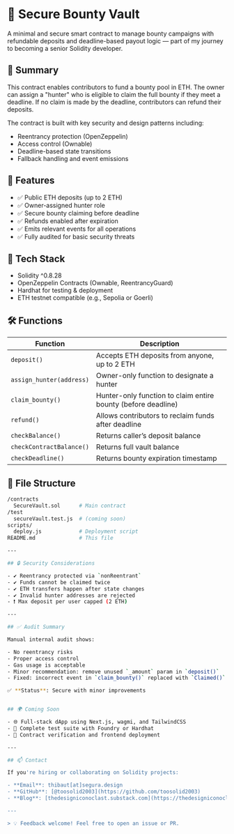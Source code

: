 # 🔐 Secure Bounty Vault

A minimal and secure smart contract to manage bounty campaigns with refundable deposits and deadline-based payout logic — part of my journey to becoming a senior Solidity developer.

## 📌 Summary

This contract enables contributors to fund a bounty pool in ETH. The owner can assign a "hunter" who is eligible to claim the full bounty if they meet a deadline. If no claim is made by the deadline, contributors can refund their deposits. 

The contract is built with key security and design patterns including:
- Reentrancy protection (OpenZeppelin)
- Access control (Ownable)
- Deadline-based state transitions
- Fallback handling and event emissions

## 🚀 Features

- ✅ Public ETH deposits (up to 2 ETH)
- ✅ Owner-assigned hunter role
- ✅ Secure bounty claiming before deadline
- ✅ Refunds enabled after expiration
- ✅ Emits relevant events for all operations
- ✅ Fully audited for basic security threats

## 🔧 Tech Stack

- Solidity ^0.8.28
- OpenZeppelin Contracts (Ownable, ReentrancyGuard)
- Hardhat for testing & deployment
- ETH testnet compatible (e.g., Sepolia or Goerli)

## 🛠️ Functions

| Function | Description |
|---------|-------------|
| `deposit()` | Accepts ETH deposits from anyone, up to 2 ETH |
| `assign_hunter(address)` | Owner-only function to designate a hunter |
| `claim_bounty()` | Hunter-only function to claim entire bounty (before deadline) |
| `refund()` | Allows contributors to reclaim funds after deadline |
| `checkBalance()` | Returns caller’s deposit balance |
| `checkContractBalance()` | Returns full vault balance |
| `checkDeadline()` | Returns bounty expiration timestamp |

## 📂 File Structure

```bash
/contracts
  SecureVault.sol      # Main contract
/test
  secureVault.test.js  # (coming soon)
scripts/
  deploy.js            # Deployment script
README.md              # This file

---

## 🔒 Security Considerations

- ✔️ Reentrancy protected via `nonReentrant`
- ✔️ Funds cannot be claimed twice
- ✔️ ETH transfers happen after state changes
- ✔️ Invalid hunter addresses are rejected
- ❗ Max deposit per user capped (2 ETH)

---

## ✅ Audit Summary

Manual internal audit shows:

- No reentrancy risks
- Proper access control
- Gas usage is acceptable
- Minor recommendation: remove unused `_amount` param in `deposit()`
- Fixed: incorrect event in `claim_bounty()` replaced with `Claimed()`

✅ **Status**: Secure with minor improvements


## 🌍 Coming Soon

- 🌐 Full-stack dApp using Next.js, wagmi, and TailwindCSS
- 🧪 Complete test suite with Foundry or Hardhat
- 🧾 Contract verification and frontend deployment

---

## 📫 Contact

If you're hiring or collaborating on Solidity projects:

- **Email**: thibaut[at]segura.design
- **GitHub**: [@toosolid2003](https://github.com/toosolid2003)  
- **Blog**: [thedesigniconoclast.substack.com](https://thedesigniconoclast.substack.com)

---

> 💡 Feedback welcome! Feel free to open an issue or PR.